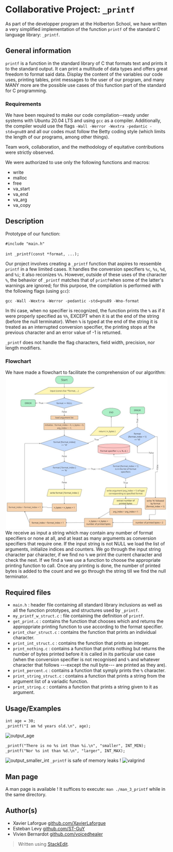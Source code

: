 # Collaborative Project:	`_printf`
As part of the developper program at the Holberton School, we have written a very simplified implementation of the function  `printf` of the standard C language library: `_printf`.
## General information
`printf` is a function in the standard library of C that formats text and prints it to the standard output. It can print a multitude of data types and offers great freedom to format said data.
Display the content of the variables our code uses, printing tables, print messages to the user of our program, and many MANY more are the possible use cases of this function part of the standard for C programming.
### Requirements
We have been required to make our code compilation--ready under systems with Ubuntu 20.04 LTS and using `gcc` as a compiler.
Additionally, the compiler would use the flags `-Wall -Werror -Wextra -pedantic -std=gnu89` and all our codes must follow the Betty coding style (which limits the length of our programs, among other things).

Team work, collaboration, and the methodology of equitative contributions were strictly observed.

We were authorized to use only the following functions and macros:
 - write
 - malloc
 - free
 - va_start
 - va_end
 - va_arg
 - va_copy
## Description
Prototype of our function:
```
#include "main.h"

int _printf(const *format, ...);
```
Our project involves creating a `_printf` function that aspires to ressemble `printf` in a few limited cases. It handles the conversion specifiers `%c`, `%s`, `%d`, and `%i`; it also reconizes `%%`.
However, outside of these uses of the character `%`, the behavior of `_printf` matches that of `printf`when some of the latter's  warnings are ignored; for this purpose, the compilation is performed with the following flags (using `gcc`):
```
gcc -Wall -Wextra -Werror -pedantic -std=gnu89 -Wno-format
```
In thi case, when no specifier is recognized, the function prints the `%` as if it were properly specified as `%%`, EXCEPT when it is at the end of the string (before the null terminator). When `%` is typed at the end of the string it is treated as an interrupted conversion specifier, the printing stops at the previous character and an error value of -1 is returned.

`_printf` does not handle the flag characters, field width, precision, nor length modifiers.
### Flowchart
We have made a flowchart to facilitate the comprehension of our algorithm:
![flowchart](https://github.com/XavierLaforgue/holbertonschool-printf/blob/dev/flowchart_printf.jpg)
We receive as input a string which may contain any number of format specifiers or none at all, and at least as many arguments as conversion specifiers that require one. If the input string is not NULL we load the list of arguments, initialize indices and counters. We go through the input string character par character, if we find no `%` we print the current character and check the next. If we find a `%`we use a function to choose the appropriate printing function to call. Once any printing is done, the number of printed bytes is added to the count and we go through the string till we find the null terminator.
## Required files
- `main.h` : header file containing all standard library inclusions as well as all the function prototypes, and structures used by `_printf`.
- `my_printf_w_struct.c` : file containing the definition of `printf`.
- `get_print.c` : contains the function that chooses which and returns the approppriate printing function to use according to the format specifier.
- `print_char_struct.c` : contains the function that prints an individual character.
- `print_int_struct.c` : contains the function that prints an integer.
- `print_nothing.c` : contains a function that prints nothing but returns the number of bytes printed before it is called in its particular use case (when the conversion specifier is not recognised and `%` and whatever character that follows ---except the null byte--- are printed as they are).
- `print_percent.c` : contains a function that symply prints the `%` character.
- `print_string_struct.c` : contains a function that prints a string from the argument list of a variadic function.
- `print_string.c` : contains a function that prints a string given to it as argument. 
## Usage/Examples

```
int age = 30;
_printf("I am %d years old.\n", age);
```
![output_age](https://drive.google.com/open?id=18pKUvFhbU7nY7jmhm3a4QidYiC0NaDVz&usp=drive_fs)
```
_printf("There is no %s int than %i.\n", "smaller", INT_MIN);
_printf("Nor %s int than %d.\n", "larger", INT_MAX); 
```
![output_smaller_int](https://drive.google.com/open?id=18rDWhPifK4zJXNNshoQeG0_4fXeikhVG&usp=drive_fs)
`_printf` is safe of memory leaks !
![valgrind](https://drive.google.com/open?id=192lWr1Nnc28dCg9uUY4EH-nwyvNdIaz8&usp=drive_fs)
## Man page
A man page is available !
It suffices to execute: ``man ./man_3_printf`` while in the same directory.

## Author(s)

 - Xavier Laforgue [github.com/XavierLaforgue](https://github.com/XavierLaforgue)
 - Esteban Levy [github.com/ST-GuY](https://github.com/ST-GuY)
 - Vivien Bernardot [github.com/voicedhealer](https://github.com/voicedhealer)


> Written using [StackEdit](https://stackedit.io/).